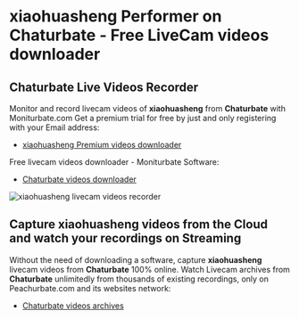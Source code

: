 # xiaohuasheng Performer on Chaturbate - Free LiveCam videos downloader

## Chaturbate Live Videos Recorder

Monitor and record livecam videos of **xiaohuasheng** from **Chaturbate** with Moniturbate.com
Get a premium trial for free by just and only registering with your Email address:
* [xiaohuasheng Premium videos downloader](https://moniturbate.com/request-demo-licence-key.html)

Free livecam videos downloader - Moniturbate Software:
* [Chaturbate videos downloader](https://moniturbate.com/moniturbate-download-software.html)

![xiaohuasheng livecam videos recorder](https://peachurnet.com/templates/moniturbate-software.png)


## Capture xiaohuasheng videos from the Cloud and watch your recordings on Streaming

Without the need of downloading a software, capture **xiaohuasheng** livecam videos from **Chaturbate** 100% online.
Watch Livecam archives from **Chaturbate** unlimitedly from thousands of existing recordings, only on Peachurbate.com and its websites network:
* [Chaturbate videos archives](https://peachurnet.com/)